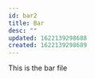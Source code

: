 ```yaml
---
id: bar2
title: Bar
desc: ""
updated: 1622139298688
created: 1622139298689
---
```


This is the bar file